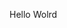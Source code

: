 Hello Wolrd




















































































































































































































































































































































































































































































































































































































































































































































































































































































































































































































































































































































































































































































































































































































































































































































































































































































































































































































































































































































































































































































































































































































































































































































































































































































































